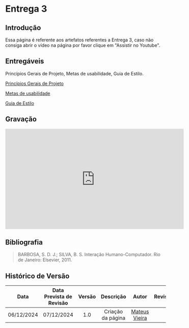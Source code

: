 # Entrega 3

## Introdução

Essa página é referente aos artefatos referentes a Entrega 3, caso não consiga abrir o vídeo na página por favor clique em "Assistir no Youtube".

## Entregáveis

Princípios Gerais de Projeto, Metas de usabilidade, Guia de Estilo.

[Princípios Gerais de Projeto](../../analise_de_requsitos/principios_gerais.md)

[Metas de usabilidade](../../analise_de_requsitos/metas_de_usabilidade.md)

[Guia de Estilo](../../analise_de_requsitos/guia_de_estilo.md)

## Gravação

<iframe width="560" height="315" src="https://www.youtube.com/embed/ncItwIRez38" frameborder="0" allowfullscreen></iframe>

## Bibliografia

<!-- livro utilizado pelo professor na disciplina. -->

> BARBOSA, S. D. J.; SILVA, B. S. Interação Humano-Computador. Rio de Janeiro: Elsevier, 2011.

## Histórico de Versão

|    Data    | Data Prevista de Revisão | Versão |     Descrição     |                   Autor                    | Revisor |
| :--------: | :----------------------: | :----: | :---------------: | :----------------------------------------: | :-----: |
| 06/12/2024 |        07/12/2024        |  1.0   | Criação da página | [Mateus Vieira](https://github.com/matix0) |         |
